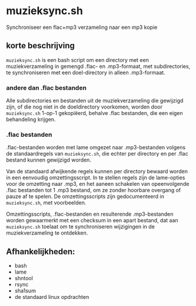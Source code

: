 # muzieksync.sh
Synchroniseer een flac+mp3 verzameling naar een mp3 kopie

## korte beschrijving
`muzieksync.sh` is een bash script om een directory met een muziekverzameling in gemengd .flac- en .mp3-formaat, met subdirectories, te synchroniseren met een doel-directory in alleen .mp3-formaat.

### andere dan .flac bestanden
Alle subdirectories en bestanden uit de muziekverzameling die gewijzigd zijn, of die nog niet in de doeldirectory voorkomen, worden door `muzieksync.sh` 1-op-1 gekopiëerd, behalve .flac bestanden, die een eigen behandeling krijgen.

### .flac bestanden
.flac-bestanden worden met lame omgezet naar .mp3-bestanden volgens de standaardregels van `muzieksync.sh`, die echter per directory en per .flac bestand kunnen gewijzigd worden.

Van de standaard afwijkende regels kunnen per directory bewaard worden in een eenvoudig omzettingsscript. In te stellen regels zijn de lame-opties voor de omzetting naar .mp3, en het aaneen schakelen van opeenvolgende .flac bestanden tot 1 .mp3 bestand, om ze zonder hoorbare overgang of pauze af te spelen. De omzettingsscripts zijn gedocumenteerd in `muzieksync.sh`, met voorbeelden.

Omzettingsscripts, .flac-bestanden en resulterende .mp3-bestanden worden gewaarmerkt met een checksum in een apart bestand, dat aan `muzieksync.sh` toelaat om te synchroniseren wijzigingen in de muziekverzameling te ontdekken.

## Afhankelijkheden:

 * bash
 * lame
 * shntool
 * rsync
 * sha1sum
 * de standaard linux opdrachten
